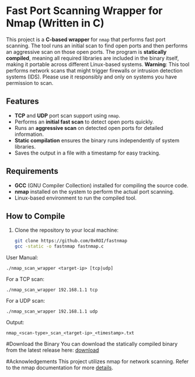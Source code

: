 # Fast Port Scanning Wrapper for Nmap (Written in C)

This project is a **C-based wrapper** for `nmap` that performs fast port scanning. The tool runs an initial scan to find open ports and then performs an aggressive scan on those open ports. The program is **statically compiled**, meaning all required libraries are included in the binary itself, making it portable across different Linux-based systems.
**Warning**: This tool performs network scans that might trigger firewalls or intrusion detection systems (IDS). Please use it responsibly and only on systems you have permission to scan.

## Features
- **TCP** and **UDP** port scan support using `nmap`.
- Performs an **initial fast scan** to detect open ports quickly.
- Runs an **aggressive scan** on detected open ports for detailed information.
- **Static compilation** ensures the binary runs independently of system libraries.
- Saves the output in a file with a timestamp for easy tracking.

## Requirements
- **GCC** (GNU Compiler Collection) installed for compiling the source code.
- **nmap** installed on the system to perform the actual port scanning.
- Linux-based environment to run the compiled tool.

## How to Compile

1. Clone the repository to your local machine:
   ```bash
   git clone https://github.com/0xROI/fastnmap
   gcc -static -o fastnmap fastnmap.c
   
User Manual:

`./nmap_scan_wrapper <target-ip> [tcp|udp]`

For a TCP scan:

`./nmap_scan_wrapper 192.168.1.1 tcp`

For a UDP scan:

`./nmap_scan_wrapper 192.168.1.1 udp`

Output:

`nmap_<scan-type>_scan_<target-ip>_<timestamp>.txt`

#Download the Binary
You can download the statically compiled binary from the latest release here: [download](https://github.com/0xROI/fastnmap/raw/refs/heads/main/fastnmap)

#Acknowledgements
This project utilizes nmap for network scanning. Refer to the nmap documentation for more [details](https://nmap.org).
